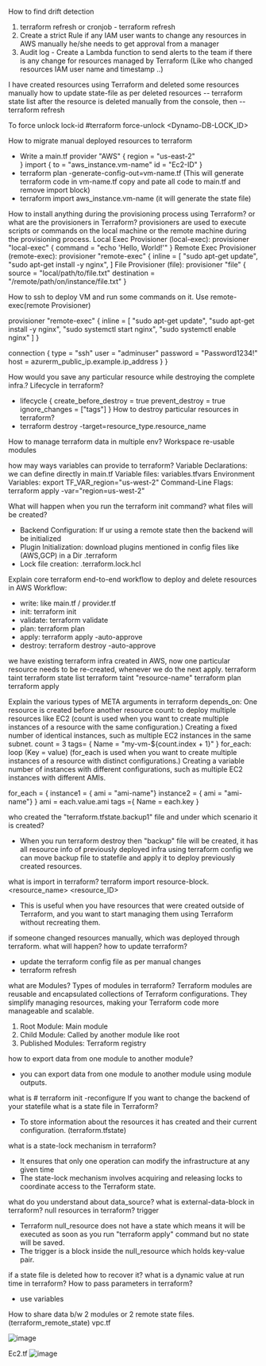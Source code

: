 How to find drift detection 
  1. terraform refresh  or  cronjob - terraform refresh
  2. Create a strict Rule if any IAM user wants to change any resources in AWS manually he/she needs to get approval from a manager
  3. Audit log - Create a Lambda function to send alerts to the team if there is any change for resources managed by Terraform 
       (Like who changed resources IAM user name and timestamp ..)

I have created resources using Terraform and deleted some resources manually how to update state-file as per deleted resources
   -- terraform state list
   after the resource is deleted manually from the console, then
   -- terraform refresh

To force unlock lock-id
#terraform force-unlock <Dynamo-DB-LOCK_ID>

How to migrate manual deployed resources to terraform
  - Write a main.tf 
      provider "AWS" {
    region = "us-east-2"  
}
    import {
       to = "aws_instance.vm-name"
       id = "Ec2-ID"
      }
 -  terraform plan -generate-config-out=vm-name.tf (This will generate terraform code in vm-name.tf copy and pate all code to main.tf and remove import block)
 - terraform import aws_instance.vm-name <EC2-ID> (it will generate the state file)

How to install anything during the provisioning process using Terraform? or what are the provisioners in Terraform?
  provisioners are used to execute scripts or commands on the local machine or the remote machine during the provisioning process.
  Local Exec Provisioner (local-exec):
    provisioner "local-exec" {
    command = "echo 'Hello, World!'"
  }
  Remote Exec Provisioner (remote-exec):
     provisioner "remote-exec" {
      inline = [
        "sudo apt-get update",
      "sudo apt-get install -y nginx",
    ]
  File Provisioner (file):
    provisioner "file" {
    source      = "local/path/to/file.txt"
    destination = "/remote/path/on/instance/file.txt"
  }

How to ssh to deploy VM and run some commands on it.
Use remote-exec(remote Provisioner)

provisioner "remote-exec" {
    inline = [
      "sudo apt-get update",
      "sudo apt-get install -y nginx",
      "sudo systemctl start nginx",
      "sudo systemctl enable nginx"
    ]
  }

  connection {
    type        = "ssh"
    user        = "adminuser"
    password    = "Password1234!"
    host        = azurerm_public_ip.example.ip_address
  }
}


How would you save any particular resource while destroying the complete infra.? Lifecycle in terraform?
- lifecycle {
    create_before_destroy = true
    prevent_destroy       = true
    ignore_changes        = ["tags"]
  }
How to destroy particular resources in terraform? 
- terraform destroy -target=resource_type.resource_name

How to manage terraform data in multiple env?
Workspace
re-usable modules

how may ways variables can provide to terraform?
Variable Declarations: we can define directly in main.tf
Variable files: variables.tfvars
Environment Variables: export TF_VAR_region="us-west-2"
Command-Line Flags: terraform apply -var="region=us-west-2"

What will happen when you run the terraform init command? what files will be created? 
- Backend Configuration: If ur using a remote state then the backend will be initialized
- Plugin Initialization: download plugins mentioned in config files like (AWS,GCP) in a Dir .terraform
- Lock file creation: .terraform.lock.hcl

Explain core terraform end-to-end workflow to deploy and delete resources in AWS
Workflow:
- write: like main.tf / provider.tf
- init: terraform init
- validate: terraform validate
- plan: terraform plan
- apply: terraform apply -auto-approve
- destroy: terraform destroy -auto-approve

we have existing terraform infra created in AWS, now one particular resource needs to be re-created, whenever we do the next apply.
terraform taint 
  terraform state list
  terraform taint "resource-name"
  terraform plan
  terraform apply

Explain the various types of META arguments in terraform 
 depends_on: One resource is created before another resource
 count: to deploy multiple resources like EC2 (count is used when you want to create multiple instances of a resource with the same configuration.)
         Creating a fixed number of identical instances, such as multiple EC2 instances in the same subnet.
     count = 3
tags= {
Name = "my-vm-${count.index + 1}"
}
 for_each: loop (Key = value) (for_each is used when you want to create multiple instances of a resource with distinct configurations.)
           Creating a variable number of instances with different configurations, such as multiple EC2 instances with different AMIs.
            
for_each = {
instance1 = { ami = "ami-name"}
instance2 = { ami = "ami-name"}
}
ami = each.value.ami
tags ={
Name = each.key
} 

who created the "terraform.tfstate.backup1" file and under which scenario it is created?
- When you run terraform destroy then "backup" file will be created, it has all resource info of previously deployed infra using terraform config
  we can move backup file to statefile and apply it to deploy previously created resources. 

what is import in terraform? 
    terraform import resource-block.<resource_name> <resource_ID>
  - This is useful when you have resources that were created outside of Terraform, and you want to start managing them using Terraform without recreating them. 

if someone changed resources manually, which was deployed through terraform. what will happen? how to update terraform? 
- update the terraform config file as per manual changes
- terraform refresh

what are Modules? Types of modules in terraform?
 Terraform modules are reusable and encapsulated collections of Terraform configurations. They simplify managing resources, making your Terraform code more manageable and scalable.
  1. Root Module: Main module
  2. Child Module: Called by another module like root 
  3. Published Modules: Terraform registry

how to export data from one module to another module?
  - you can export data from one module to another module using module outputs.
  
what is # terraform init -reconfigure
  If you want to change the backend of your statefile 
what is a state file in Terraform?
 - To store information about the resources it has created and their current configuration. (terraform.tfstate)

what is a state-lock mechanism in terraform?
 - It ensures that only one operation can modify the infrastructure at any given time
 - The state-lock mechanism involves acquiring and releasing locks to coordinate access to the Terraform state.

what do you understand about data_source? 
what is external-data-block in terraform?
null resources in terraform? trigger
 - Terraform null_resource does not have a state which means it will be executed as soon as you run "terraform apply" command but no state will be saved.
 - The trigger is a block inside the null_resource which holds key-value pair.
 
if a state file is deleted how to recover it?
what is a dynamic value at run time in terraform?
How to pass parameters in terraform? 
 - use variables

How to share data b/w 2 modules or 2 remote state files. (terraform_remote_state)
 vpc.tf

![image](https://github.com/azizkhanp/interview-questions/assets/26810752/e6822a48-39b9-45c1-9342-34c4f410a0a9)

Ec2.tf
![image](https://github.com/azizkhanp/interview-questions/assets/26810752/47ec2636-b556-4dd1-9bc1-e364bb49dcf7)

